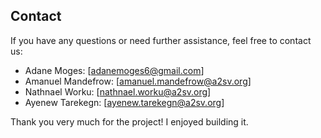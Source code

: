 ## Contact

If you have any questions or need further assistance, feel free to contact us:

- Adane Moges: [adanemoges6@gmail.com]
- Amanuel Mandefrow: [amanuel.mandefrow@a2sv.org]
- Nathnael Worku: [nathnael.worku@a2sv.org]
- Ayenew Tarekegn: [ayenew.tarekegn@a2sv.org]

Thank you very much for the project! I enjoyed building it.
